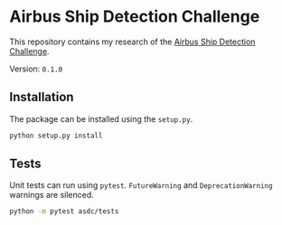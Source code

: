 # Airbus Ship Detection Challenge

[1]: https://www.kaggle.com/c/airbus-ship-detection/

This repository contains my research of the [Airbus Ship Detection Challenge][1].

Version: `0.1.0`

## Installation

The package can be installed using the `setup.py`.

```bash
python setup.py install
```

## Tests

Unit tests can run using `pytest`. `FutureWarning` and `DeprecationWarning` warnings
are silenced.

```bash
python -m pytest asdc/tests
```